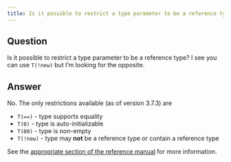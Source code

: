 ```yaml
---
title: Is it possible to restrict a type parameter to be a reference type? I see you can use T(!new) but I’m looking for the opposite.
---
```


## Question

Is it possible to restrict a type parameter to be a reference type? I see you can use `T(!new)` but I’m looking for the opposite.

## Answer

No. The only restrictions available (as of version 3.7.3) are
- `T(==)` - type supports equality
- `T(0)` - type is auto-initializable
- `T(00)` - type is non-empty
- `T(!new)` - type may **not** be a reference type or contain a reference type

See the [appropriate section of the reference manual](https://dafny.org/dafny/DafnyRef/DafnyRef#sec-type-parameter-variance) for more information.
